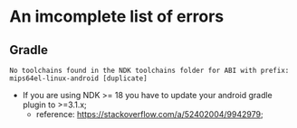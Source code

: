 # An imcomplete list of errors

## Gradle
`No toolchains found in the NDK toolchains folder for ABI with prefix: mips64el-linux-android [duplicate]`

- If you are using NDK >= 18 you have to update your android gradle plugin to >=3.1.x;
	- reference: https://stackoverflow.com/a/52402004/9942979;
